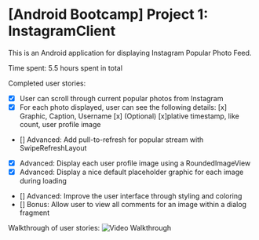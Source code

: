 # [Android Bootcamp] Project 1: InstagramClient
This is an Android application for displaying Instagram Popular Photo Feed.

Time spent: 5.5 hours spent in total

Completed user stories:

 * [x] User can scroll through current popular photos from Instagram
 * [x] For each photo displayed, user can see the following details:
      [x] Graphic, Caption, Username
      [x] (Optional) [x]plative timestamp, like count, user profile image
 * [] Advanced: Add pull-to-refresh for popular stream with SwipeRefreshLayout
 * [x] Advanced: Display each user profile image using a RoundedImageView
 * [x] Advanced: Display a nice default placeholder graphic for each image during loading
 * [] Advanced: Improve the user interface through styling and coloring
 * [] Bonus: Allow user to view all comments for an image within a dialog fragment

Walkthrough of user stories:
![Video Walkthrough](InstagramClient.gif)


